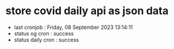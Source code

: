 # store covid daily api as json data

- last cronjob : Friday, 08 September 2023 13:14:11
- status og cron : success
- status daily cron : success
      
      